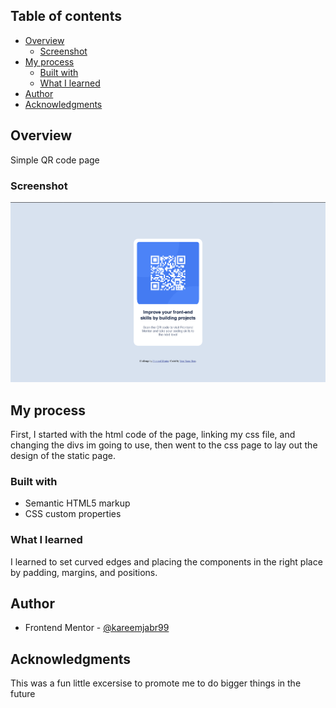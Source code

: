 
## Table of contents

- [Overview](#overview)
  - [Screenshot](#screenshot)
- [My process](#my-process)
  - [Built with](#built-with)
  - [What I learned](#what-i-learned)
- [Author](#author)
- [Acknowledgments](#acknowledgments)

## Overview

Simple QR code page

### Screenshot

![](Screenshot.png)

## My process

  First, I started with the html code of the page, linking my css file, and changing the divs im going to use, then went to the css page to lay out the design of the static page.

### Built with

- Semantic HTML5 markup
- CSS custom properties

### What I learned

  I learned to set curved edges and placing the components in the right place by padding, margins, and positions.

## Author

- Frontend Mentor - [@kareemjabr99](https://www.frontendmentor.io/profile/kareemjabr99)

## Acknowledgments

   This was a fun little excersise to promote me to do bigger things in the future
